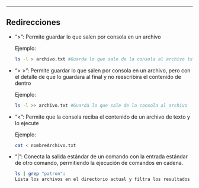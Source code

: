 
---
## Redirecciones

- “>”:  Permite guardar lo que salen por consola en un archivo
    
    Ejemplo: 
    
    ```bash
    ls -l > archivo.txt #Guarda lo que sale de la consola al archivo txt
    
    ```
    
- “> >”: Permite guardar lo que salen por consola en un archivo, pero con el detalle de que lo guardara al final y no reescribira el contenido de dentro
    
    Ejemplo: 
    
    ```bash
    ls -l >> archivo.txt #Guarda lo que sale de la consola al archivo   txt al final del archivo si ya existe
    
    ```
    
- “<”: Permite que la consola reciba el contenido de un archivo de texto y lo ejecute
    
    Ejemplo:
    
    ```bash
    cat < nombreArchivo.txt 
    
    ```
    

- “|”: Conecta la salida estándar de un comando con la entrada estándar de otro comando, permitiendo la ejecución de comandos en cadena.
    
    ```bash
    ls | grep "patron": 
    Lista los archivos en el directorio actual y filtra los resultados que coinciden con el patrón especificado.
    ```









